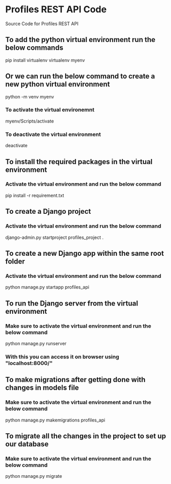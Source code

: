 # Profiles REST API Code

Source Code for Profiles REST API

## To add the python virtual environment run the below commands
pip install virtualenv
virtualenv myenv
## Or we can run the below command to create a new python virtual environment
python -m venv myenv
### To activate the virtual environemnt
myenv/Scripts/activate
### To deactivate the virtual environment
deactivate

## To install the required packages in the virtual environment
### Activate the virtual environment and run the below command
pip install -r requirement.txt

## To create a Django project
### Activate the virtual environment and run the below command
django-admin.py startproject profiles_project .

## To create a new Django app within the same root folder
### Activate the virtual environment and run the below command
python manage.py startapp profiles_api

## To run the Django server from the virtual environment
### Make sure to activate the virtual environment and run the below command
python manage.py runserver
### With this you can access it on browser using "localhost:8000/"

## To make migrations after getting done with changes in models file
### Make sure to activate the virtual environment and run the below command
python manage.py makemigrations profiles_api

## To migrate all the changes in the project to set up our database
### Make sure to activate the virtual environment and run the below command
python manage.py migrate